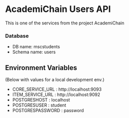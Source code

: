 # AcademiChain Users API

This is one of the services from the project AcademiChain

### Database

- DB name: mscstudents
- Schema name: users

## Environment Variables

(Below with values for a local development env.)

- CORE_SERVICE_URL : http://localhost:9093
- ITEM_SERVICE_URL : http://localhost:9092
- POSTGRESHOST : localhost
- POSTGRESUSER : student
- POSTGRESPASSWORD : password
